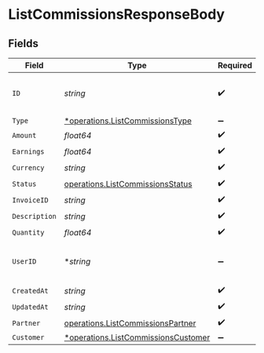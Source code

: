 # ListCommissionsResponseBody


## Fields

| Field                                                                                     | Type                                                                                      | Required                                                                                  | Description                                                                               | Example                                                                                   |
| ----------------------------------------------------------------------------------------- | ----------------------------------------------------------------------------------------- | ----------------------------------------------------------------------------------------- | ----------------------------------------------------------------------------------------- | ----------------------------------------------------------------------------------------- |
| `ID`                                                                                      | *string*                                                                                  | :heavy_check_mark:                                                                        | The commission's unique ID on Dub.                                                        | cm_1JVR7XRCSR0EDBAF39FZ4PMYE                                                              |
| `Type`                                                                                    | [*operations.ListCommissionsType](../../models/operations/listcommissionstype.md)         | :heavy_minus_sign:                                                                        | N/A                                                                                       |                                                                                           |
| `Amount`                                                                                  | *float64*                                                                                 | :heavy_check_mark:                                                                        | N/A                                                                                       |                                                                                           |
| `Earnings`                                                                                | *float64*                                                                                 | :heavy_check_mark:                                                                        | N/A                                                                                       |                                                                                           |
| `Currency`                                                                                | *string*                                                                                  | :heavy_check_mark:                                                                        | N/A                                                                                       |                                                                                           |
| `Status`                                                                                  | [operations.ListCommissionsStatus](../../models/operations/listcommissionsstatus.md)      | :heavy_check_mark:                                                                        | N/A                                                                                       |                                                                                           |
| `InvoiceID`                                                                               | *string*                                                                                  | :heavy_check_mark:                                                                        | N/A                                                                                       |                                                                                           |
| `Description`                                                                             | *string*                                                                                  | :heavy_check_mark:                                                                        | N/A                                                                                       |                                                                                           |
| `Quantity`                                                                                | *float64*                                                                                 | :heavy_check_mark:                                                                        | N/A                                                                                       |                                                                                           |
| `UserID`                                                                                  | **string*                                                                                 | :heavy_minus_sign:                                                                        | The user who created the manual commission.                                               |                                                                                           |
| `CreatedAt`                                                                               | *string*                                                                                  | :heavy_check_mark:                                                                        | N/A                                                                                       |                                                                                           |
| `UpdatedAt`                                                                               | *string*                                                                                  | :heavy_check_mark:                                                                        | N/A                                                                                       |                                                                                           |
| `Partner`                                                                                 | [operations.ListCommissionsPartner](../../models/operations/listcommissionspartner.md)    | :heavy_check_mark:                                                                        | N/A                                                                                       |                                                                                           |
| `Customer`                                                                                | [*operations.ListCommissionsCustomer](../../models/operations/listcommissionscustomer.md) | :heavy_minus_sign:                                                                        | N/A                                                                                       |                                                                                           |